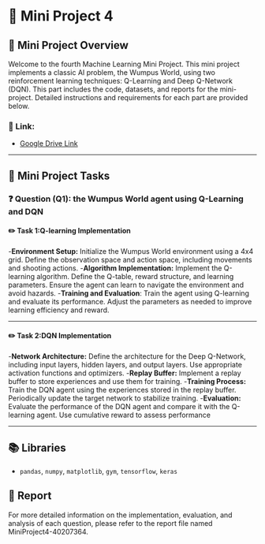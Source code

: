 # **📘 Mini Project 4**

## **📖 Mini Project Overview**
Welcome to the fourth Machine Learning Mini Project. This mini project implements a classic AI problem, the Wumpus World, using two reinforcement learning techniques: Q-Learning and Deep Q-Network (DQN). This part includes the code, datasets, and reports for the mini-project. Detailed instructions and requirements for each part are provided below.

### **🔗 Link:**
- [Google Drive Link](https://drive.google.com/drive/folders/1oFh5an35Q6h42DEsNA36EbEkoOJjOI_l?usp=sharing)

---

## **🚀 Mini Project Tasks**

### ❓ **Question (Q1): the Wumpus World agent using Q-Learning and DQN**

#### **✏️ Task 1:Q-learning Implementation**

-**Environment Setup:** Initialize the Wumpus World environment using a 4x4 grid.  Define the observation space and action space, including movements and shooting actions.
-**Algorithm Implementation:** Implement the Q-learning algorithm. Define the Q-table, reward structure, and learning parameters. Ensure the agent can learn to navigate the environment and avoid hazards.
-**Training and Evaluation**: Train the agent using Q-learning and evaluate its performance. Adjust the parameters as needed to improve learning efficiency and reward.

---

#### **✏️ Task 2:DQN Implementation**

-**Network Architecture:** Define the architecture for the Deep Q-Network, including input layers, hidden layers, and output layers. Use appropriate activation functions and optimizers.
-**Replay Buffer:** Implement a replay buffer to store experiences and use them for training.
-**Training Process:** Train the DQN agent using the experiences stored in the replay buffer. Periodically update the target network to stabilize training.
-**Evaluation:** Evaluate the performance of the DQN agent and compare it with the Q-learning agent. Use cumulative reward to assess performance

---

## **📚 Libraries**

- `pandas`, `numpy`, `matplotlib`, `gym`, `tensorflow`, `keras`

## **📄 Report**
For more detailed information on the implementation, evaluation, and analysis of each question, please refer to the report file named MiniProject4-40207364.
